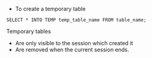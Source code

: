 - To create a temporary table

```
SELECT * INTO TEMP temp_table_name FROM table_name;
```

Temporary tables 

- Are only visible to the session which created it 
- Are removed when the current session ends.